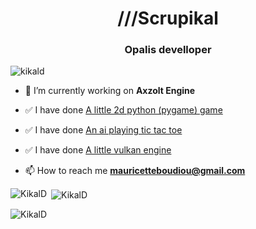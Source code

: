 
<h1 align="center">///Scrupikal</h1>
<h3 align="center">Opalis develloper</h3>

<p align="left"> <img src="https://komarev.com/ghpvc/?username=kikald&label=Profile%20views&color=0e75b6&style=flat" alt="kikald" /> </p>

- 🔭 I’m currently working on **Axzolt Engine**

- ✅ I have done [A little 2d python (pygame) game](https://github.com/KikalD/BOMB-DASH)
- ✅ I have done [An ai playing tic tac toe](https://github.com/KikalD/Morpion-Ai)
- ✅ I have done [A little vulkan engine](https://github.com/KikalD/glowing_engine)

- 📫 How to reach me **mauricetteboudiou@gmail.com**

<p><img align="left" src="https://github-readme-stats.vercel.app/api/top-langs?username=KikalD&show_icons=true&locale=en&layout=compact" alt="KikalD" /></p>

<p>&nbsp;<img align="center" src="https://github-readme-stats.vercel.app/api?username=KikalD&show_icons=true&locale=en" alt="KikalD" /></p>

<p><img align="center" src="https://github-readme-streak-stats.herokuapp.com/?user=KikalD&" alt="KikalD" /></p>
